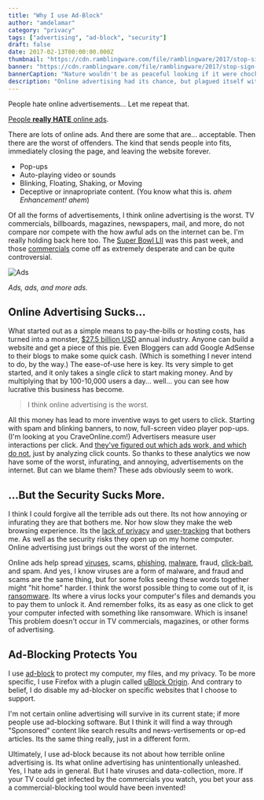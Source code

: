 ```yaml
---
title: "Why I use Ad-Block"
author: "amdelamar"
category: "privacy"
tags: ["advertising", "ad-block", "security"]
draft: false
date: 2017-02-13T00:00:00.000Z
thumbnail: "https://cdn.ramblingware.com/file/ramblingware/2017/stop-sign-640.jpg"
banner: "https://cdn.ramblingware.com/file/ramblingware/2017/stop-sign-1240.jpg"
bannerCaption: "Nature wouldn't be as peaceful looking if it were chock full of ads. (Photo Credit: Pixabay)"
description: "Online advertising had its chance, but plagued itself with spam, pop-ups, auto-playing videos, unregulated data collection, and even some unintentional  viruses."
---
```


People hate online advertisements... Let me repeat that.

[People **really HATE** online ads](https://www.nngroup.com/articles/most-hated-advertising-techniques/).

There are lots of online ads. And there are some that are... acceptable. Then there are the worst of offenders. The kind that sends people into fits, immediately closing the page, and leaving the website forever.

* Pop-ups
* Auto-playing video or sounds
* Blinking, Floating, Shaking, or Moving
* Deceptive or innapropriate content. (You know what this is. *ahem* _Enhancement! *ahem*_)

Of all the forms of advertisements, I think online advertising is the worst. TV commercials, billboards, magazines, newspapers, mail, and more, do not compare nor compete with the how awful ads on the internet can be. I'm really holding back here too. The [Super Bowl LII](https://en.wikipedia.org/wiki/Super_Bowl_commercials) was this past week, and those [commercials](https://en.wikipedia.org/wiki/Super_Bowl_commercials) come off as extremely desperate and can be quite controversial.

![Ads](https://cdn.ramblingware.com/file/ramblingware/2017/ads.jpg)

_Ads, ads, and more ads._


## Online Advertising Sucks...

What started out as a simple means to pay-the-bills or hosting costs, has turned into a monster, [$27.5 billion USD](http://adage.com/article/advertising/iab-digital-advertising-hits-record-high-27-5-billion/301006/) annual industry. Anyone can build a website and get a piece of this pie. Even Bloggers can add Google AdSense to their blogs to make some quick cash. (Which is something I never intend to do, by the way.) The ease-of-use here is key. Its very simple to get started, and it only takes a single *click* to start making money. And by multiplying that by 100-10,000 users a day... well... you can see how lucrative this business has become.

> I think online advertising is the worst.

All this money has lead to more inventive ways to get users to click. Starting with spam and blinking banners, to now, full-screen video player pop-ups. (I'm looking at you CraveOnline.com!) Advertisers measure user interactions per click. And [they've figured out which ads work, and which do not](http://www.business2community.com/infographics/effective-online-advertising-0996804#ylvoW0gajqf9Ek4J.97), just by analyzing click counts. So thanks to these analytics we now have some of the worst, infurating, and annoying, advertisements on the internet. But can we blame them? These ads obviously seem to work.

## ...But the Security Sucks More.

I think I could forgive all the terrible ads out there. Its not how annoying or infurating they are that bothers me. Nor how slow they make the web browsing experience. Its the [lack of privacy](http://venturebeat.com/2012/02/22/the-7-creep-factors-of-online-behavioral-advertising/) and [user-tracking](http://donottrack.us/) that bothers me. As well as the security risks they open up on my home computer. Online advertising just brings out the worst of the internet.

Online ads help spread [viruses](https://en.wikipedia.org/wiki/Computer_virus), scams, [phishing](https://en.wikipedia.org/wiki/Phishing), [malware](https://en.wikipedia.org/wiki/Malvertising), fraud, [click-bait](https://en.wikipedia.org/wiki/Clickbait), and spam. And yes, I know viruses are a form of malware, and fraud and scams are the same thing, but for some folks seeing these words together might "hit home" harder. I think the worst possible thing to come out of it, is [ransomware](https://en.wikipedia.org/wiki/Ransomware). Its where a virus locks your computer's files and demands you to pay them to unlock it. And remember folks, its as easy as one click to get your computer infected with something like ransomware. Which is insane! This problem doesn't occur in TV commercials, magazines, or other forms of advertising.

## Ad-Blocking Protects You

I use [ad-block](https://en.wikipedia.org/wiki/Ad_blocking) to protect my computer, my files, and my privacy. To be more specific, I use Firefox with a plugin called [uBlock Origin](https://github.com/gorhill/uBlock#ublock-origin). And contrary to belief, I do disable my ad-blocker on specific websites that I choose to support.

I'm not certain online advertising will survive in its current state; if more people use ad-blocking software. But I think it will find a way through "Sponsored" content like search results and news-vertisements or op-ed articles. Its the same thing really, just in a different form.

Ultimately, I use ad-block because its not about how terrible online advertising is. Its what online advertising has unintentionally unleashed. Yes, I hate ads in general. But I hate viruses and data-collection, more. If your TV could get infected by the commercials you watch, you bet your ass a commercial-blocking tool would have been invented!
